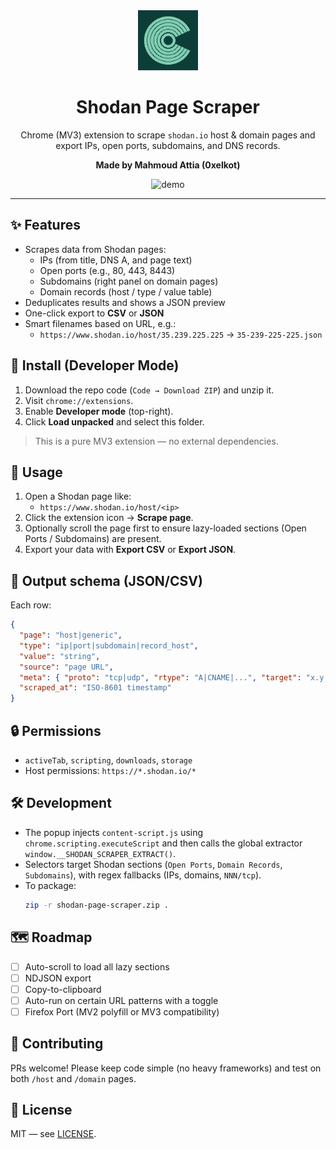 <div align="center">
  <img src="icons/logo.png" width="96" height="96" alt="logo"><br/>
  <h1>Shodan Page Scraper</h1>
  <p>Chrome (MV3) extension to scrape <code>shodan.io</code> host & domain pages and export IPs, open ports, subdomains, and DNS records.</p>
  <p><strong>Made by Mahmoud Attia (0xelkot)</strong></p>
  <img src="assets/demo.gif" alt="demo" width="640">
</div>

---

## ✨ Features
- Scrapes data from Shodan pages:
  - IPs (from title, DNS A, and page text)
  - Open ports (e.g., 80, 443, 8443)
  - Subdomains (right panel on domain pages)
  - Domain records (host / type / value table)
- Deduplicates results and shows a JSON preview
- One-click export to **CSV** or **JSON**
- Smart filenames based on URL, e.g.:
  - `https://www.shodan.io/host/35.239.225.225` → `35-239-225-225.json`

## 🧩 Install (Developer Mode)
1. Download the repo code (`Code → Download ZIP`) and unzip it.
2. Visit `chrome://extensions`.
3. Enable **Developer mode** (top-right).
4. Click **Load unpacked** and select this folder.

> This is a pure MV3 extension — no external dependencies.

## 🚀 Usage
1. Open a Shodan page like:
   - `https://www.shodan.io/host/<ip>`
2. Click the extension icon → **Scrape page**.
3. Optionally scroll the page first to ensure lazy-loaded sections (Open Ports / Subdomains) are present.
4. Export your data with **Export CSV** or **Export JSON**.

## 📁 Output schema (JSON/CSV)
Each row:
```json
{
  "page": "host|generic",
  "type": "ip|port|subdomain|record_host",
  "value": "string",
  "source": "page URL",
  "meta": { "proto": "tcp|udp", "rtype": "A|CNAME|...", "target": "x.y.z.w", "role": "page_title|DNS A|..." },
  "scraped_at": "ISO-8601 timestamp"
}
```

## 🔒 Permissions
- `activeTab`, `scripting`, `downloads`, `storage`
- Host permissions: `https://*.shodan.io/*`

## 🛠 Development
- The popup injects `content-script.js` using `chrome.scripting.executeScript` and then calls the global extractor `window.__SHODAN_SCRAPER_EXTRACT()`.
- Selectors target Shodan sections (`Open Ports`, `Domain Records`, `Subdomains`), with regex fallbacks (IPs, domains, `NNN/tcp`).
- To package:
  ```bash
  zip -r shodan-page-scraper.zip .
  ```

## 🗺 Roadmap
- [ ] Auto-scroll to load all lazy sections
- [ ] NDJSON export
- [ ] Copy-to-clipboard
- [ ] Auto-run on certain URL patterns with a toggle
- [ ] Firefox Port (MV2 polyfill or MV3 compatibility)

## 🤝 Contributing
PRs welcome! Please keep code simple (no heavy frameworks) and test on both `/host` and `/domain` pages.

## 📜 License
MIT — see [LICENSE](LICENSE).

